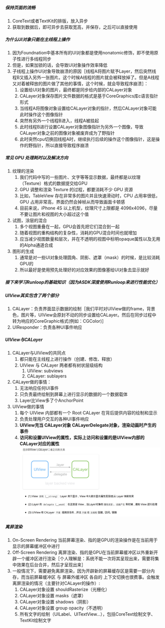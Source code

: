##### 保持页面的流畅
1. CoreText或者TextKit的排版，放入异步
2. 获取到数据后，即可异步去获取宽高，并保存，之后可以直接使用
##### 为什么UI对象只能在主线程上操作
1. 因为Foundnation中基本所有的UI对象都是使用nonatomic修饰，即不使用原子性进行多线程同步
2. 但是，如果加锁的话，会导致UI对象操作效率降低
3. 子线程上操作UI对象导致崩溃的原因［线程A将图片赋予Layer，然后突然线程B又插入另外一张图片。这个时候A线程的图片就会被释放掉了。但是A线程又对着被释放的图片做了其他的事情，这个时候，就会导致程序崩溃］：
	1. 设置给UI对象的图片，最终都是同步给内部的CALayer对象
	2. CALayer对象保存图片文件数据的格式是基于CoreGraphics库c语言指针形式
	3. 当线程A将图像对象设置给CALayer对象的指针，然后CALayer对象可能此时操作这个图像指针
	4. 突然有另外一个线程B进入，线程A被挂起
	5. 此时线程B进行设置CALayer对象图像指针为另外一个图像，导致CALayer对象之前的图像对象被废弃成为了野指针
	6. 此时突然cpu切换回线程A时，继续执行后续的操作这个图像指针，这是操作的野指针，所以直接导致程序崩溃
##### 常见 GPU 处理耗时以及解决方向
1. 纹理的渲染
	1. 我们代码中写的一些图片、文字等等显示数据，最终都是以纹理（Texture）格式的数据提交给GPU
	2. GPU 调整和渲染 Texture 的过程，都要消耗不少 GPU 资源
	3. 比如，TableView 存在非常多的图片并且快速滑动时，CPU 占用率很低，GPU 占用非常高，界面仍然会掉帧从而导致画面卡顿感
	4. 目前来说，iPhone 4S 以上机型，纹理尺寸上限都是 4096x4096，尽量不要让图片和视图的大小超过这个值
2. 试图，涂层的混合
	1. 多个视图重叠在一起，GPU会首先把它们混合到一起
	2. 随着视图的重构结构的复杂性，消耗的GPU混合时间也就增加
	3. 应当减少视图数量和层次，并在不透明的视图中标明opaque属性以及无用的Alpha通道合成
3. 图形的生成
	1. 通常是对一些UI对象处理圆角、阴影、遮罩（mask）的时候，是比较消耗GPU的
	2. 所以最好是使用预先处理好的对应效果的图像塞给UI对象去显示就好
##### 接下来学习Runloop的基础知识（因为ASDK深度使用Runloop来进行性能优化）
##### UIView其实包含了两个部分
1. CALayer：负责界面显示数据的绘制［我们平时对UIView做的frame，背景色，图片等，UIView会原封不动的同步设置给CALayer。然后在同步过程中转为响应的CoreGraphic格式(例如：CGColor)］
2. UIResponder：负责各种UI事件响应
##### UIView与CALayer
1. CALayer与UIView的共同点
	1. 都只能在主线程上进行操作（创建、修改、释放）
	2. UIView 与 CALayer 两者都有树状层级结构
		1. UIView: subviews
		2. CALayer: sublayers
2. CALayer做的事情：
	1. 无法响应任何UI事件
	2. 只负责最终绘制到屏幕上进行显示的数据的一个数据载体
	3. Layer比View多了个AnchorPoint
3. UIView做的事情
	1. 每个 UIView 内部都有一个 Root CALayer 在背后提供内容的绘制和显示
	2. 负责处理用户交互的各种UI事件响应
	3. **UIView充当 CALayer对象 CALayerDelegate对象，渲染动画时产生的事件**
	4. **访问和设置UIView的属性，实际上访问和设置的是UIView内部的CALayer对应的属性**
![](media/14713356781592.jpg)

##### 离屏渲染
1. On-Screen Rendering 当前屏幕渲染、指的是GPU的渲染操作是在当前用于显示的屏幕缓冲区中进行
2. Off-Screen Rendering 离屏渲染、指的是GPU在当前屏幕缓冲区以外重新开辟一个缓冲区进行渲染［个人理解是：系统不能一次将其呈现出来，需要将集中效果在后台合并，然后才呈现出来］
3. 一般情况下，需要避免离屏渲染，因为开辟新的屏幕缓存区是需要一部分内存，而当前屏幕缓冲区 与 屏幕外缓冲区 各自的 上下文切换也很费事。会触发离屏渲染的情况（主要针对CALayer的操作）:
	1. CALayer对象设置 shouldRasterize（光栅化）
	1. CALayer对象设置 masks（遮罩）
	1. CALayer对象设置 shadows（阴影）
	1. CALayer对象设置 group opacity（不透明）
	1. 所有文字的绘制（UILabel、UITextView…），包括CoreText绘制文字、TextKit绘制文字


